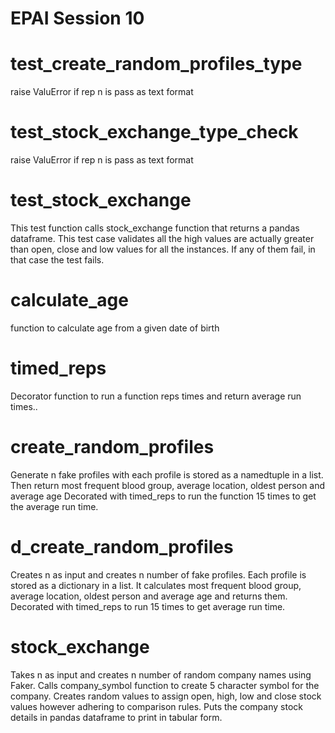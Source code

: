 # EPAI Session 10

# test_create_random_profiles_type
raise ValuError if rep n is pass as text format


# test_stock_exchange_type_check
raise ValuError if rep n is pass as text format

# test_stock_exchange
This test function calls stock_exchange function that returns a pandas dataframe. This test case validates all the high values are actually greater than open, close and low values for all the instances. If any of them fail, in that case the test fails.

# calculate_age
function to calculate age from a given date of birth

# timed_reps
Decorator function to run a function reps times and return average run times..

# create_random_profiles
  Generate n fake profiles with each profile is stored as a namedtuple in a list.
   Then return  most frequent blood group, average location, oldest person and average age
   Decorated with timed_reps to run the function 15 times to get the average run time.

# d_create_random_profiles
Creates n as input and creates n number of fake profiles.
    Each profile is stored as a dictionary in a list.
    It calculates most frequent blood group, average location, oldest person and average age and returns them.
    Decorated with timed_reps to run 15 times to get average run time.


# stock_exchange
  Takes n as input and creates n number of random company names using Faker. Calls company_symbol function to create 5 character symbol for the company.
  Creates random values to assign open, high, low and close stock values however adhering to comparison rules. Puts the company stock details in pandas dataframe to print in tabular form.

